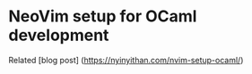 # NeoVim setup for OCaml development
Related [blog post] (https://nyinyithan.com/nvim-setup-ocaml/)

